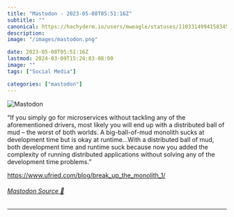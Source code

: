 ```yaml
---
title: "Mastodon - 2023-05-08T05:51:16Z"
subtitle: ""
canonical: https://hachyderm.io/users/mweagle/statuses/110331499415834578
description:
image: "/images/mastodon.png"

date: 2023-05-08T05:51:16Z
lastmod: 2024-03-09T15:24:03-08:00
image: ""
tags: ["Social Media"]

categories: ["mastodon"]
---
```

![Mastodon](/images/mastodon.png)

<p>“If you simply go for microservices without tackling any of the aforementioned drivers, most likely you will end up with a distributed ball of mud – the worst of both worlds. A big-ball-of-mud monolith sucks at development time but is okay at runtime...With a distributed ball of mud, both development time and runtime suck because now you added the complexity of running distributed applications without solving any of the development time problems.”</p><p><a href="https://www.ufried.com/blog/break_up_the_monolith_1/" target="_blank" rel="nofollow noopener noreferrer" translate="no"><span class="invisible">https://www.</span><span class="ellipsis">ufried.com/blog/break_up_the_m</span><span class="invisible">onolith_1/</span></a></p>


###### [Mastodon Source 🐘](https://hachyderm.io/@mweagle/110331499415834578)

___
